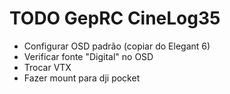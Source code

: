 # TODO GepRC CineLog35
- Configurar OSD padrão (copiar do Elegant 6)
- Verificar fonte "Digital" no OSD
- Trocar VTX
- Fazer mount para dji pocket


